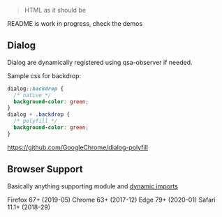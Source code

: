 > HTML as it should be

README is work in progress, check the demos

## Dialog

Dialog are dynamically registered using qsa-observer if needed.

Sample css for backdrop:

```css
dialog::backdrop {
  /* native */
  background-color: green;
}
dialog + .backdrop {
  /* polyfill */
  background-color: green;
}
```

https://github.com/GoogleChrome/dialog-polyfill

## Browser Support

Basically anything supporting module and [dynamic imports](https://caniuse.com/es6-module-dynamic-import)

Firefox 67+ (2019-05)
Chrome 63+ (2017-12)
Edge 79+ (2020-01)
Safari 11.1+ (2018-29)
